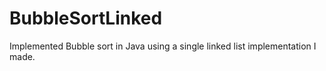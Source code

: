 # BubbleSortLinked
Implemented Bubble sort in Java using a single linked list implementation I made.
